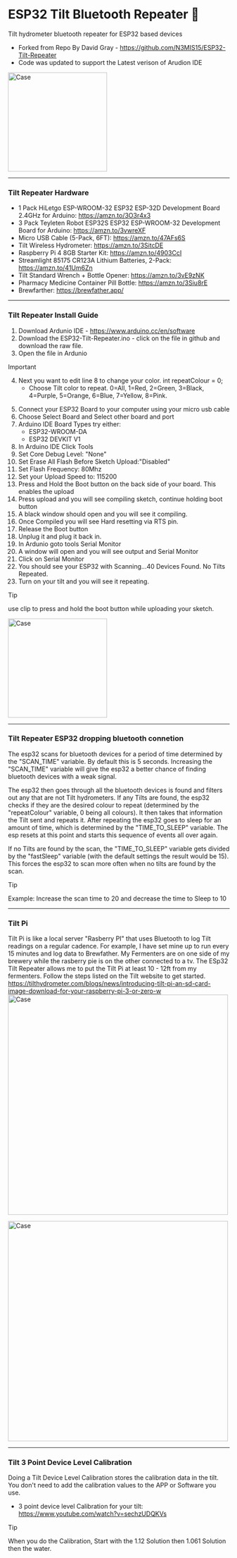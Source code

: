 # ESP32 Tilt Bluetooth Repeater :beers:
Tilt hydrometer bluetooth repeater for ESP32 based devices
- Forked from Repo By David Gray - https://github.com/N3MIS15/ESP32-Tilt-Repeater
- Code was updated to support the Latest verison of Arudion IDE

<img width="225" alt="Case" src="https://github.com/Route105/Tilt-Repeater-ESP32/assets/96628531/38e280b4-9aa3-4b2e-b4e7-b8b6f13611d5">

-----
### Tilt Repeater Hardware
- 1 Pack HiLetgo ESP-WROOM-32 ESP32 ESP-32D Development Board 2.4GHz for Arduino: https://amzn.to/3O3r4x3
- 3 Pack Teyleten Robot ESP32S ESP32 ESP-WROOM-32 Development Board for Arduino: https://amzn.to/3vwreXF
- Micro USB Cable (5-Pack, 6FT): https://amzn.to/47AFs6S
- Tilt Wireless Hydrometer: https://amzn.to/3SitcDE
- Raspberry Pi 4 8GB Starter Kit: https://amzn.to/4903CcI
- Streamlight 85175 CR123A Lithium Batteries, 2-Pack: https://amzn.to/41Um6Zn
- Tilt Standard Wrench + Bottle Opener: https://amzn.to/3vE9zNK
- Pharmacy Medicine Container Pill Bottle: https://amzn.to/3Siu8rE
- Brewfarther: https://brewfather.app/

-----
### Tilt Repeater Install Guide
1. Download Ardunio IDE - https://www.arduino.cc/en/software
2. Download the ESP32-Tilt-Repeater.ino - click on the file in github and download the raw file.
3. Open the file in Ardunio
> [!IMPORTANT]
> 4. Next you want to edit line 8 to change your color. int repeatColour =  0;
>    - Choose Tilt color to repeat. 0=All, 1=Red, 2=Green, 3=Black, 4=Purple, 5=Orange, 6=Blue, 7=Yellow, 8=Pink.
5. Connect your ESP32 Board to your computer using your micro usb cable
6. Choose Select Board and Select other board and port
7. Arduino IDE Board Types try either:
   - ESP32-WROOM-DA 
   - ESP32 DEVKIT V1 
11. In Arduino IDE Click Tools
12. Set Core Debug Level: "None"
13. Set Erase All Flash Before Sketch Upload:"Disabled"
14. Set Flash Frequency: 80Mhz
15. Set your Upload Speed to: 115200
17. Press and Hold the Boot button on the back side of your board. This enables the upload
18. Press upload and you will see compiling sketch, continue holding boot button
19. A black window should open and you will see it compiling.
20. Once Compiled you will see Hard resetting via RTS pin.
21. Release the Boot button
22. Unplug it and plug it back in.
23. In Ardunio goto tools Serial Monitor
24. A window will open and you will see output and Serial Monitor
25. Click on Serial Monitor
26. You should see your ESP32 with Scanning...40 Devices Found. No Tilts Repeated.
27. Turn on your tilt and you will see it repeating.

> [!TIP]
> use clip to press and hold the boot button while uploading your sketch. 

<img width="225" alt="Case" src="https://github.com/Route105/Tilt-Repeater-ESP32/assets/96628531/b1b991fb-9908-4514-91d6-6e1cf54f8588">


-----
### Tilt Repeater ESP32 dropping bluetooth connetion
The esp32 scans for bluetooth devices for a period of time determined by the "SCAN_TIME" variable. By default this is 5 seconds. Increasing the "SCAN_TIME" variable will give the esp32 a better chance of finding bluetooth devices with a weak signal.

The esp32 then goes through all the bluetooth devices is found and filters out any that are not Tilt hydrometers. If any Tilts are found, the esp32 checks if they are the desired colour to repeat (determined by the "repeatColour" variable, 0 being all colours). It then takes that information the Tilt sent and repeats it. After repeating the esp32 goes to sleep for an amount of time, which is determined by the "TIME_TO_SLEEP" variable. The esp resets at this point and starts this sequence of events all over again.

If no Tilts are found by the scan, the "TIME_TO_SLEEP" variable gets divided by the "fastSleep" variable (with the default settings the result would be 15). This forces the esp32 to scan more often when no tilts are found by the scan.

> [!TIP]
>  Example: Increase the scan time to 20 and decrease the time to Sleep to 10

-----
### Tilt Pi
Tilt Pi is like a local server "Rasberry PI" that uses Bluetooth to log Tilt readings on a regular cadence. For example, I have set mine up to run every 15 minutes and log data to Brewfather. My Fermenters are on one side of my brewery while the rasberry pie is on the other connected to a tv. The ESp32 Tilt Repeater allows me to put the Tilt Pi at least 10 - 12ft from my fermenters. Follow the steps listed on the Tilt website to get started. 
https://tilthydrometer.com/blogs/news/introducing-tilt-pi-an-sd-card-image-download-for-your-raspberry-pi-3-or-zero-w
<img width="500" alt="Case" src="https://github.com/Route105/Tilt-Repeater-ESP32/assets/96628531/e0f47135-858c-4500-b0e6-0309b69503f1">


<img width="500" alt="Case" src="https://github.com/Route105/Tilt-Repeater-ESP32/assets/96628531/58ff2b88-3f0e-4859-9a33-62917d62bff5">


-----
### Tilt 3 Point Device Level Calibration 
Doing a Tilt Device Level Calibration stores the calibration data in the tilt. You don't need to add the calibration values to the APP or Software you use. 
- 3 point device level Calibration for your tilt: https://www.youtube.com/watch?v=sechzUDQKVs
> [!TIP]
> When you do the Calibration, Start with the 1.12 Solution then 1.061 Solution then the water.  
